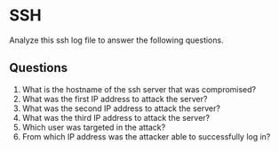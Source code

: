 # SSH
Analyze this ssh log file to answer the following questions.

## Questions
1. What is the hostname of the ssh server that was compromised?	
2. What was the first IP address to attack the server?	
3. What was the second IP address to attack the server?	
4. What was the third IP address to attack the server?	
5. Which user was targeted in the attack?	
6. From which IP address was the attacker able to successfully log in?	
